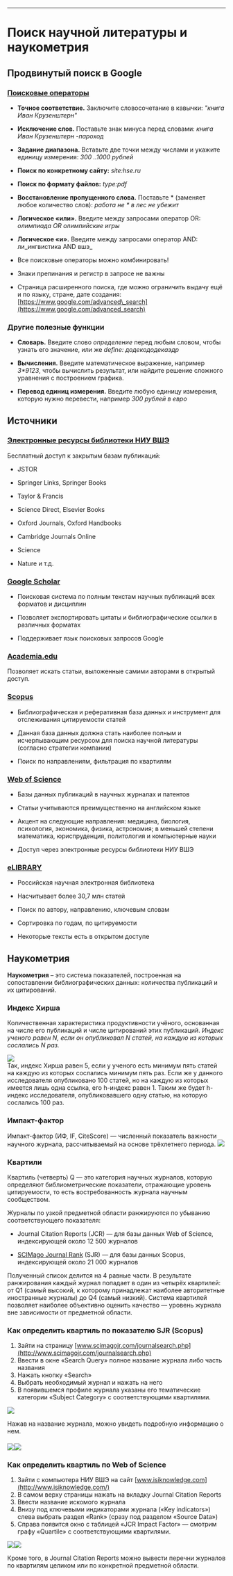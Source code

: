 
---

# Поиск научной литературы и наукометрия

## Продвинутый поиск в Google

### [Поисковые операторы](https://habr.com/ru/post/437618/)

* **Точное соответствие.** Заключите словосочетание в кавычки: _"книга Иван Крузенштерн"_

* **Исключение слов.** Поставьте знак минуса перед словами: _книга Иван Крузенштерн -пароход_

* **Задание диапазона.** Вставьте две точки между числами и укажите единицу измерения: _300 ..1000 рублей_

* **Поиск по конкретному сайту:** _site:hse.ru_

* **Поиск по формату файлов:** _type:pdf_

* **Восстановление пропущенного слова.** Поставьте \* \(заменяет любое количество слов\): _работа не \* в лес не убежит_

* **Логическое «или».** Введите между запросами оператор OR: _олимпиада OR олимпийские игры_

* **Логическое «и».**  Введите между запросами оператор AND: ли_ингвистика AND вшэ_

* Все поисковые операторы можно комбинировать!

* Знаки препинания и регистр в запросе не важны

* Страница расширенного поиска, где можно ограничить выдачу ещё и по языку, стране, дате создания: [https://www.google.com/advanced\_search](https://www.google.com/advanced_search)

### Другие полезные функции

* **Словарь.** Введите слово _определение_ перед любым словом, чтобы узнать его значение, или же _define: додекододекаэдр_

* **Вычисления.** Введите математическое выражение, например _3\*9123_, чтобы вычислить результат, или найдите решение сложного уравнения с построением графика.

* **Перевод единиц измерения.** Введите любую единицу измерения, которую нужно перевести, например _300 рублей в евро_

## Источники

### [Электронные ресурсы библиотеки НИУ ВШЭ](https://library.hse.ru/e-resources)

Бесплатный доступ к закрытым базам публикаций:

* JSTOR

* Springer Links, Springer Books

* Taylor & Francis

* Science Direct, Elsevier Books

* Oxford Journals, Oxford Handbooks

* Cambridge Journals Online

* Science

* Nature и т.д.

### [Google Scholar](https://scholar.google.com/)

* Поисковая система по полным текстам научных публикаций всех форматов и дисциплин

* Позволяет экспортировать цитаты и библиографические ссылки в различных форматах

* Поддерживает язык поисковых запросов Google

### [Academia.edu](https://www.academia.edu/)

Позволяет искать статьи, выложенные самими авторами в открытый доступ.

### [Scopus](https://www.scopus.com/)

* Библиографическая и реферативная база данных и инструмент для отслеживания цитируемости статей

* Данная база данных должна стать наиболее полным и исчерпывающим ресурсом для поиска научной литературы \(согласно стратегии компании\)

* Поиск по направлениям, фильтрация по квартилям

### [Web of Science](https://webofknowledge.com/)

* Базы данных публикаций в научных журналах и патентов

* Статьи учитываются преимущественно на английском языке

* Акцент на следующие направления: медицина, биология, психология, экономика, физика, астрономия; в меньшей степени математика, юриспруденция, политология и компьютерные науки

* Доступ через электронные ресурсы библиотеки НИУ ВШЭ

### [eLIBRARY](https://elibrary.ru/)

* Российская научная электронная библиотека

* Насчитывает более 30,7 млн статей

* Поиск по автору, направлению, ключевым словам

* Сортировка по годам, по цитируемости

* Некоторые тексты есть в открытом доступе

## Наукометрия

**Наукометрия** – это система показателей, построенная на сопоставлении библиографических данных: количества публикаций и их цитирований.

### Индекс Хирша

Количественная характеристика продуктивности учёного, основанная на числе его публикаций и числе цитирований этих публикаций. _Индекс ученого равен N, если он опубликовал N статей, на каждую из которых сослались N раз._

![](/assets/import3.png)  
Так, индекс Хирша равен 5, если у ученого есть минимум пять статей на каждую из которых сослались минимум пять раз. Если же у данного исследователя опубликовано 100 статей, но на каждую из которых имеется лишь одна ссылка, его h-индекс равен 1. Таким же будет h-индекс исследователя, опубликовавшего одну статью, на которую сослались 100 раз.

### Импакт-фактор

Импакт-фактор \(ИФ, IF, CiteScore\) — численный показатель важности научного журнала, рассчитываемый на основе  трёхлетнего периода. ![](/assets/import5.png)

### Квартили

Квартиль \(четверть\) Q — это категория научных журналов, которую определяют библиометрические показатели, отражающие уровень цитируемости, то есть востребованность журнала научным сообществом.

Журналы по узкой предметной области ранжируются по убыванию соответствующего показателя:

* Journal Citation Reports \(JCR\) — для базы данных Web of Science, индексирующей около 12 500 журналов

* [SCIMago Journal Rank](https://www.scimagojr.com) \(SJR\) — для базы данных Scopus, индексирующей около 21 000 журналов

Полученный список делится на 4 равные части. В результате ранжирования каждый журнал попадает в один из четырёх квартилей: от Q1 \(самый высокий, к которому принадлежат наиболее авторитетные иностранные журналы\) до Q4 \(самый низкий\). Система квартилей позволяет наиболее объективно оценить качество — уровень журнала вне зависимости от предметной области.

### **Как определить квартиль по показателю SJR \(Scopus\)**

1. Зайти на страницу [www.scimagojr.com/journalsearch.php](http://www.scimagojr.com/journalsearch.php)
2. Ввести в окне «Search Query» полное название журнала либо часть названия
3. Нажать кнопку «Search»
4. Выбрать необходимый журнал и нажать на него
5. В появившемся профиле журнала указаны его тематические категории «Subject Category» с соответствующими квартилями.

![](/assets/import8.png)

Нажав на название журнала, можно увидеть подробную информацию о нем.

#### ![](/assets/import9.png)![](/assets/import10.png)

### **Как определить квартиль по Web of Science**

1. Зайти с компьютера НИУ ВШЭ на сайт [www.isiknowledge.com](http://www.isiknowledge.com/)
2. В самом верху страницы нажать на вкладку Journal Citation Reports
3. Ввести название искомого журнала 
4. Внизу под ключевыми индикаторами журнала \(«Key indicators»\) слева выбрать раздел «Rank» \(сразу под разделом «Source Data»\)
5. Справа появится окно с таблицей «JCR Impact Factor» — смотрим графу «Quartile» с соответствующими квартилями.

![](/assets/import11.png)![](/assets/import12.png)

Кроме того, в Journal Citation Reports можно вывести перечни журналов по квартилям целиком или по конкретной предметной области.

